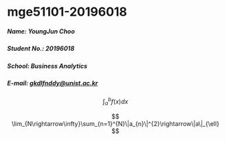 # mge51101-20196018

##### Name: YoungJun Choo
##### Student No.: 20196018
##### School: Business Analytics
##### E-mail: gkdlfnddy@unist.ac.kr

$$
\int_{a}^{b}f(x)dx
$$

$$
\lim_{N\rightarrow\infty}\sum_{n=1}^{N}\|a_{n}\|^{2}\rightarrow\|a\|_{\ell}
$$
